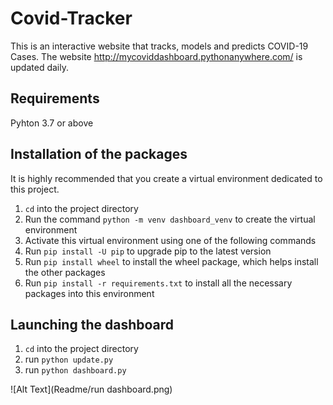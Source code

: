# Covid-Tracker

This is an interactive website that tracks, models and predicts COVID-19 Cases. 
The website http://mycoviddashboard.pythonanywhere.com/ is updated daily. 

## Requirements

Pyhton 3.7 or above

## Installation of the packages

It is highly recommended that you create a virtual environment dedicated to this project.

  1. `cd` into the project directory
  2. Run the command `python -m venv dashboard_venv` to create the virtual environment
  3. Activate this virtual environment using one of the following commands
  4. Run `pip install -U pip` to upgrade pip to the latest version
  5. Run `pip install wheel` to install the wheel package, which helps install the other packages
  6. Run `pip install -r requirements.txt` to install all the necessary packages into this environment

## Launching the dashboard 

  1. `cd` into the project directory
  2. run `python update.py`
  3. run `python dashboard.py`

![Alt Text](Readme/run dashboard.png)
